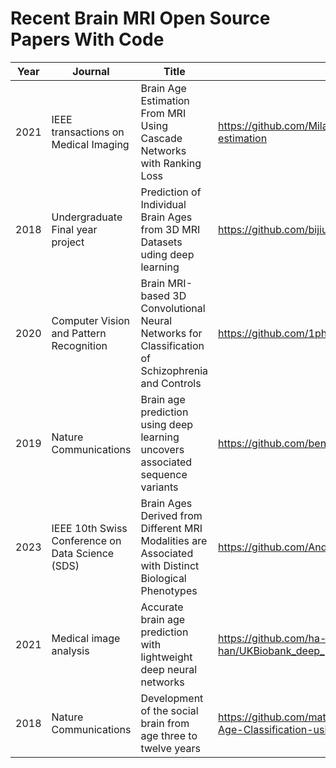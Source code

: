 # Recent Brain MRI Open Source Papers With Code

Year | Journal             | Title                             | Code                                                     |
-----|---------------------|-----------------------------------|----------------------------------------------------------|
2021 |IEEE transactions on Medical Imaging |  Brain Age Estimation From MRI  Using Cascade Networks with Ranking Loss| https://github.com/Milan-BUAA/TSAN-brain-age-estimation |
2018 | Undergraduate Final year project | Prediction of Individual Brain Ages from 3D MRI Datasets uding deep learning | https://github.com/bijiuni/brain_age
2020 | Computer Vision and Pattern Recognition | Brain MRI-based 3D Convolutional Neural Networks for Classification of Schizophrenia and Controls | https://github.com/1pha/brain-age-prediction
2019 |Nature Communications |Brain age prediction using deep learning uncovers associated sequence variants | https://github.com/benniatli/BrainAgePredictionResNet
2023 |IEEE 10th Swiss Conference on Data Science (SDS) |Brain Ages Derived from Different MRI Modalities are Associated with Distinct Biological Phenotypes | https://github.com/AndreiRoibu/AgeMapper
2021 | Medical image analysis | Accurate brain age prediction with lightweight deep neural networks | https://github.com/ha-ha-ha-han/UKBiobank_deep_pretrain/
2018 | Nature Communications | Development of the social brain from age three to twelve years | https://github.com/matlab-deep-learning/Brain-MRI-Age-Classification-using-Deep-Learning 
